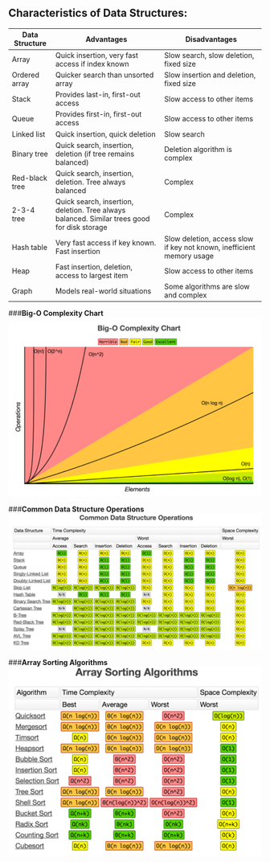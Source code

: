## Characteristics of Data Structures:

Data Structure   | Advantages   | Disadvantages
-----------------| -------------| --------------
Array            | Quick insertion, very fast access if index known | Slow search, slow deletion, fixed size
Ordered array    | Quicker search than unsorted array | Slow insertion and deletion, fixed size
Stack            | Provides last-in, first-out access | Slow access to other items
Queue            | Provides first-in, first-out access| Slow access to other items
Linked list      | Quick insertion, quick deletion    | Slow search
Binary tree      | Quick search, insertion, deletion (if tree remains balanced) | Deletion algorithm is complex
Red-black tree   | Quick search, insertion, deletion. Tree always balanced | Complex
2-3-4 tree       | Quick search, insertion, deletion. Tree always balanced. Similar trees good for disk storage | Complex
Hash table       | Very fast access if key known. Fast insertion | Slow deletion, access slow if key not known, inefficient memory usage
Heap             | Fast insertion, deletion, access to largest item | Slow access to other items
Graph            | Models real-world situations | Some algorithms are slow and complex

###**Big-O Complexity Chart**
![Big-O Complexity Chart](../images/big-o-complexity-chart.png)

###**Common Data Structure Operations**
![Common Data Structure Operations](../images/common-data-structure-operations.png)

###**Array Sorting Algorithms**
![Array Sorting Algorithms](../images/array-sorting-algorithms.png)
